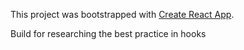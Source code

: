 This project was bootstrapped with [Create React App](https://github.com/facebook/create-react-app).

Build for researching the best practice in hooks
